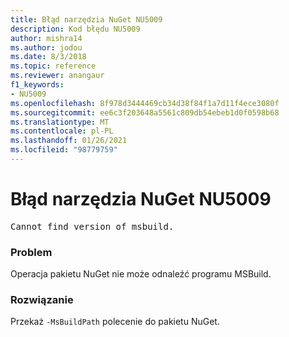 ```yaml
---
title: Błąd narzędzia NuGet NU5009
description: Kod błędu NU5009
author: mishra14
ms.author: jodou
ms.date: 8/3/2018
ms.topic: reference
ms.reviewer: anangaur
f1_keywords:
- NU5009
ms.openlocfilehash: 8f978d3444469cb34d38f84f1a7d11f4ece3080f
ms.sourcegitcommit: ee6c3f203648a5561c809db54ebeb1d0f0598b68
ms.translationtype: MT
ms.contentlocale: pl-PL
ms.lasthandoff: 01/26/2021
ms.locfileid: "98779759"
---
```

# <a name="nuget-error-nu5009"></a>Błąd narzędzia NuGet NU5009
<pre>Cannot find version of msbuild.</pre>

### <a name="issue"></a>Problem

Operacja pakietu NuGet nie może odnaleźć programu MSBuild.


### <a name="solution"></a>Rozwiązanie

Przekaż `-MsBuildPath` polecenie do pakietu NuGet.

